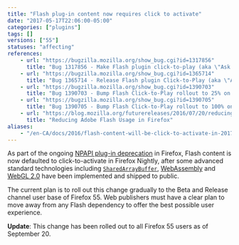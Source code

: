 ```yaml
---
title: "Flash plug-in content now requires click to activate"
date: "2017-05-17T22:06:00-05:00"
categories: ["plugins"]
tags: []
versions: ["55"]
statuses: "affecting"
references:
    - url: "https://bugzilla.mozilla.org/show_bug.cgi?id=1317856"
      title: "Bug 1317856 - Make Flash plugin click-to-play (aka \"Ask to Activate\")"
    - url: "https://bugzilla.mozilla.org/show_bug.cgi?id=1365714"
      title: "Bug 1365714 - Release Flash plugin Click-to-Play (aka \"Ask to Activate\")"
    - url: "https://bugzilla.mozilla.org/show_bug.cgi?id=1390703"
      title: "Bug 1390703 - Bump Flash Click-to-Play rollout to 25% on release"
    - url: "https://bugzilla.mozilla.org/show_bug.cgi?id=1390705"
      title: "Bug 1390705 - Bump Flash Click-to-Play rollout to 100% on release"
    - url: "https://blog.mozilla.org/futurereleases/2016/07/20/reducing-adobe-flash-usage-in-firefox/"
      title: "Reducing Adobe Flash Usage in Firefox"
aliases:
    - "/en-CA/docs/2016/flash-content-will-be-click-to-activate-in-2017/"
---
```

As part of the ongoing [NPAPI plug-in deprecation](https://www.fxsitecompat.com/en-CA/categories/plugins/) in Firefox, Flash content is now defaulted to click-to-activate in Firefox Nightly, after some advanced standard technologies including [`SharedArrayBuffer`](https://developer.mozilla.org/docs/Web/JavaScript/Reference/Global_Objects/SharedArrayBuffer), [WebAssembly](https://developer.mozilla.org/docs/WebAssembly) and [WebGL 2.0](https://developer.mozilla.org/docs/Web/API/WebGL2RenderingContext) have been implemented and shipped to public.

The current plan is to roll out this change gradually to the Beta and Release channel user base of Firefox 55. Web publishers must have a clear plan to move away from any Flash dependency to offer the best possible user experience.

**Update**: This change has been rolled out to all Firefox 55 users as of September 20.
